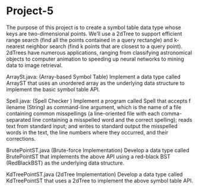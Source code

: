 # Project-5
The purpose of this project is to create a symbol table data type whose keys are two-dimensional points. We’ll use a 2dTree
to support efficient range search (find all the points contained in a query rectangle) and k-nearest neighbor search (find k
points that are closest to a query point). 2dTrees have numerous applications, ranging from classifying astronomical objects
to computer animation to speeding up neural networks to mining data to image retrieval.

ArraySt.java: (Array-based Symbol Table) Implement a data type called ArrayST that uses an unordered array as the underlying
data structure to implement the basic symbol table API.

Spell.java: (Spell Checker ) Implement a program called Spell that accepts f ilename (String) as command-line argument,
which is the name of a file containing common misspellings (a line-oriented file with each comma-separated line containing
a misspelled word and the correct spelling); reads text from standard input; and writes to standard output the misspelled
words in the text, the line numbers where they occurred, and their corrections.

BrutePointST.java (Brute-force Implementation) Develop a data type called BrutePointST that implements the above API using a
red-black BST (RedBlackBST) as the underlying data structure.

KdTreePointST.java (2dTree Implementation) Develop a data type called KdTreePointST that uses a 2dTree to implement the above
symbol table API.
